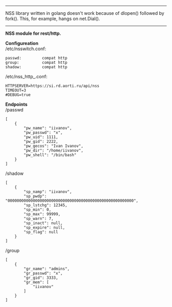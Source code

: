 ***
NSS library written in golang doesn't work because of dlopen() followed by fork(). This, for example, hangs on net.Dial(). 
***

**NSS module for rest/http.**

**Configureation**\
/etc/nsswitch.conf:
```
passwd:         compat http
group:          compat http
shadow:         compat http
```
/etc/nss_http_.conf:
```
HTTPSERVER=https://si.rd.aorti.ru/api/nss
TIMEOUT=3
#DEBUG=true
```

**Endpoints**\
/passwd
```
[
    {
        "pw_name": "iivanov",
        "pw_passwd": "x",
        "pw_uid": 1111,
        "pw_gid": 2222,
        "pw_gecos": "Ivan Ivanov",
        "pw_dir": "/home/iivanov",
        "pw_shell": "/bin/bash"
    }
]
```
/shadow
```
[
    {
        "sp_namp": "iivanov",
        "sp_pwdp": "0000000000000000000000000000000000000000000000000000000",
        "sp_lstchg": 12345,
        "sp_min": 0,
        "sp_max": 99999,
        "sp_warn": 7,
        "sp_inact": null,
        "sp_expire": null,
        "sp_flag": null
    }
]
```
/group
```
[
    {
        "gr_name": "admins",
        "gr_passwd": "x",
        "gr_gid": 3333,
        "gr_mem": [
            "iivanov"
        ]
    }
]
```
